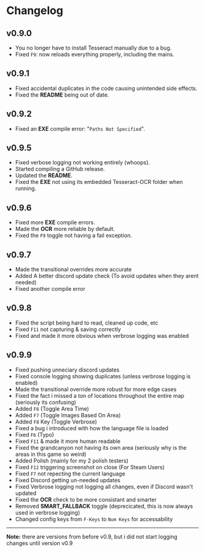 # Changelog

## v0.9.0
- You no longer have to install Tesseract manually due to a bug.
- Fixed `F9`: now reloads everything properly, including the mains.

## v0.9.1
- Fixed accidental duplicates in the code causing unintended side effects.
- Fixed the **README** being out of date.

## v0.9.2
- Fixed an **EXE** compile error: "`Paths Not Specified`".

## v0.9.5
- Fixed verbose logging not working entirely (whoops).
- Started compiling a GitHub release.
- Updated the **README**.
- Fixed the **EXE** not using its embedded Tesseract-OCR folder when running.

## v0.9.6
- Fixed more **EXE** compile errors.
- Made the **OCR** more reliable by default.
- Fixed the `F9` toggle not having a fail exception.

## v0.9.7
- Made the transitional overrides more accurate
- Added A better discord update check (To avoid updates when they arent needed)
- Fixed another compile error

## v0.9.8
- Fixed the script being hard to read, cleaned up code, etc
- Fixed `F11` not capturing & saving correctly
- Fixed and made it more obvious when verbrose logging was enabled 

## v0.9.9
- Fixed pushing unneciary discord updates
- Fixed console logging showing duplicates (unless verbrose logging is enabled)
- Made the transitional override more robust for more edge cases
- Fixed the fact i missed a ton of locations throughout the entire map (seriously its confusing)
- Added `F6` (Toggle Area Time)
- Added `F7` (Toggle Images Based On Area)
- Added `F8` Key (Toggle Verbrose)
- Fixed a bug i introduced with how the language file is loaded
- Fixed `F6` (Typo)
- Fixed `F11` & made it more human readable
- Fixed the grandcanyon not having its own area (seriously why is the areas in this game so weird)
- Added Polish (mainly for my 2 polish testers)
- Fixed `F12` triggering screenshot on close (For Steam Users)
- Fixed `F7` not repecting the current language
- Fixed Discord getting un-needed updates
- Fixed Verbrose logging not logging all changes, even if Discord wasn't updated
- Fixed the **OCR** check to be more consistant and smarter
- Removed **SMART_FALLBACK** toggle (deprecicated, this is now always used in verbrose logging)
- Changed config keys from `F-Keys` to `Num Keys` for accessability

---

**Note:** there are versions from before v0.9, but i did not start logging changes until version v0.9
